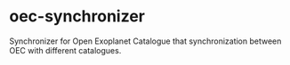 # oec-synchronizer
Synchronizer for Open Exoplanet Catalogue that synchronization between OEC with different catalogues.
